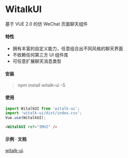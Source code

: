 # WitalkUI

基于 VUE 2.0 的仿 WeChat 页面聊天组件

#### 特性

- 拥有丰富的自定义能力，任意组合出不同风格的聊天界面
- 不依赖任何第三方 UI 组件库
- 可任意扩展聊天消息类型

#### 安装

> npm install witalk-ui -S

#### 使用

```javascript
import WitalkUI from 'witalk-ui';
import 'witalk-ui/dist/index.css';
Vue.use(WitalkUI);
```

```html
<WitalkUI ref="IMUI" />
```

#### 示例 · 文档

[witalk-ui](https://github.com/vimplus/witalk-ui.git).
